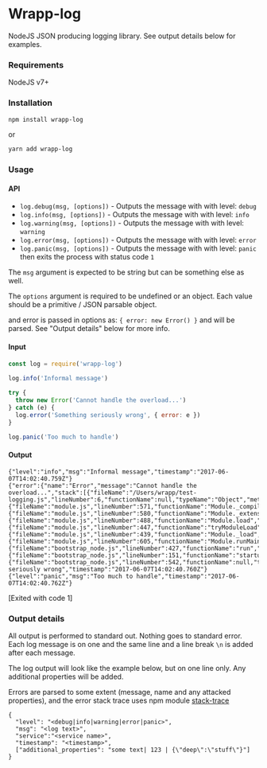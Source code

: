 # Wrapp-log

NodeJS JSON producing logging library. See output details below for examples.


### Requirements

NodeJS v7+


### Installation

```bash
npm install wrapp-log
```

or

```bash
yarn add wrapp-log
```


### Usage

#### API

 * `log.debug(msg, [options])` - Outputs the message with with level: `debug`
 * `log.info(msg, [options])` - Outputs the message with with level: `info`
 * `log.warning(msg, [options])` - Outputs the message with with level: `warning`
 * `log.error(msg, [options])` - Outputs the message with with level: `error`
 * `log.panic(msg, [options])` - Outputs the message with with level: `panic` then exits the process with status code `1`
 
 The `msg` argument is expected to be string but can be something else as well.
 
 The `options` argument is required to be undefined or an object. Each value should be a primitive / JSON parsable object.
  
 and error is passed in options as: `{ error: new Error() }` and will be parsed. See "Output details" below for more info.

#### Input

```js
const log = require('wrapp-log')
 
log.info('Informal message')

try {
  throw new Error('Cannot handle the overload...')
} catch (e) {
  log.error('Something seriously wrong', { error: e })
}

log.panic('Too much to handle')
```


#### Output

```
{"level":"info","msg":"Informal message","timestamp":"2017-06-07T14:02:40.759Z"}
{"error":{"name":"Error","message":"Cannot handle the overload...","stack":[{"fileName":"/Users/wrapp/test-logging.js","lineNumber":6,"functionName":null,"typeName":"Object","methodName":null,"columnNumber":9,"native":false},{"fileName":"module.js","lineNumber":571,"functionName":"Module._compile","typeName":"Module","methodName":"_compile","columnNumber":32,"native":false},{"fileName":"module.js","lineNumber":580,"functionName":"Module._extensions..js","typeName":"Object","methodName":".js","columnNumber":10,"native":false},{"fileName":"module.js","lineNumber":488,"functionName":"Module.load","typeName":"Module","methodName":"load","columnNumber":32,"native":false},{"fileName":"module.js","lineNumber":447,"functionName":"tryModuleLoad","typeName":null,"methodName":null,"columnNumber":12,"native":false},{"fileName":"module.js","lineNumber":439,"functionName":"Module._load","typeName":"Function","methodName":"_load","columnNumber":3,"native":false},{"fileName":"module.js","lineNumber":605,"functionName":"Module.runMain","typeName":"Module","methodName":"runMain","columnNumber":10,"native":false},{"fileName":"bootstrap_node.js","lineNumber":427,"functionName":"run","typeName":null,"methodName":null,"columnNumber":7,"native":false},{"fileName":"bootstrap_node.js","lineNumber":151,"functionName":"startup","typeName":null,"methodName":null,"columnNumber":9,"native":false},{"fileName":"bootstrap_node.js","lineNumber":542,"functionName":null,"typeName":null,"methodName":null,"columnNumber":3,"native":false}]},"level":"error","msg":"Something seriously wrong","timestamp":"2017-06-07T14:02:40.760Z"}
{"level":"panic","msg":"Too much to handle","timestamp":"2017-06-07T14:02:40.762Z"}
```

[Exited with code 1]

### Output details

All output is performed to standard out. Nothing goes to standard error.
Each log message is on one and the same line and a line break `\n` is added after each message.

The log output will look like the example below, but on one line only.
Any additional properties will be added.

Errors are parsed to some extent (message, name and any attacked properties), and the error stack trace uses npm module [stack-trace](https://www.npmjs.com/package/stack-trace)

```
{
  "level": "<debug|info|warning|error|panic>",
  "msg": "<log text>",
  "service":"<service name>",
  "timestamp": "<timestamp>",
  ["additional_properties": "some text| 123 | {\"deep\":\"stuff\"}"]
}
```

